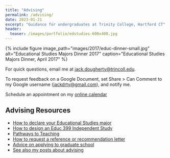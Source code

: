 ```yaml
---
title: "Advising"
permalink: /advising/
date: 2023-01-21
excerpt: "Guidance for undergraduates at Trinity College, Hartford CT"
header:
  teaser: /images/portfolio/edstudies-600x400.jpg
---
```

{% include figure image_path="images/2017/educ-dinner-small.jpg" alt="Educational Studies Majors Dinner 2017" caption="Educational Studies Majors Dinner, April 2017" %}

For quick questions, email me at [jack.dougherty@trincoll.edu](mailto:jack.dougherty@trincoll.edu).

To request feedback on a Google Document, set Share > Can Comment to my Google username (jackdrty@gmail.com), and notify me.

Schedule an appointment on my [online calendar](https://jackdougherty.youcanbook.me)

## Advising Resources
- [How to declare your Educational Studies major](https://trincoll.edu/educ/major)
- [How to design an Educ 399 Independent Study](https://www.trincoll.edu/educ/major/independent-study/)
- [Pathways to Teaching](https://www.trincoll.edu/educ/pathways-to-teaching/)
- [How to request a reference or recommendation letter](http://jackdougherty.org/letter)
- [Advice on applying to graduate school](http://jackdougherty.org/grad-school)
- [See also my posts about advising](https://jackdougherty.org/categories/#advising)
